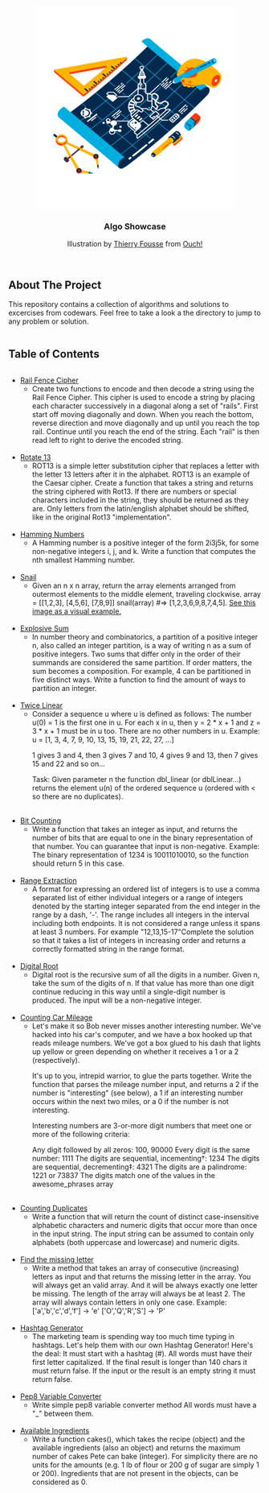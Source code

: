 <!-- PROJECT LOGO -->
<br />
<p align="center">
  <a href="https://github.com/github_username/repo_name">
    <img src="images/logo.png" alt="Logo" width="400" height="400">
  </a>

  <h3 align="center">Algo Showcase</h3>

  <p align="center">
  Illustration by <a href="https://icons8.com/illustrations/author/5dbc313c01d03600167c33bc">Thierry Fousse</a> from <a href="https://icons8.com/illustrations">Ouch!</a>
  
<br />
</p>
<br />

<!-- ABOUT THE PROJECT -->

## About The Project

This repository contains a collection of algorithms and solutions to excercises from codewars. Feel free to take a look a the directory to jump to any problem or solution.

<!-- TABLE OF CONTENTS -->
  <summary><h2 style="display: inline-block">Table of Contents</h2></summary>
  <ul>
    <!---------------------------- -->
<li>
      <a href="https://github.com/DZuko/Algo-Showcase/blob/main/code/rail_fence_cipher.py">Rail Fence Cipher</a>
      <ul>
        <li>
Create two functions to encode and then decode a string using the Rail Fence Cipher. This cipher is used to encode a string by placing each character successively in a diagonal along a set of "rails". First start off moving diagonally and down. When you reach the bottom, reverse direction and move diagonally and up until you reach the top rail. Continue until you reach the end of the string. Each "rail" is then read left to right to derive the encoded string.
</li>
      </ul>
    </li>
        <br/>
<!------------------------------>
    <li>
      <a href="https://github.com/DZuko/Algo-Showcase/blob/main/code/rot13.py">Rotate 13</a>
      <ul>
        <li>ROT13 is a simple letter substitution cipher that replaces a letter with the letter 13 letters after it in the alphabet. ROT13 is an example of the Caesar cipher. Create a function that takes a string and returns the string ciphered with Rot13. If there are numbers or special characters included in the string, they should be returned as they are. Only letters from the latin/english alphabet should be shifted, like in the original Rot13 "implementation".</li>
      </ul>
    </li>
        <br/>
<!-- -------------------------- -->
<li>
      <a href="https://github.com/DZuko/Algo-Showcase/blob/main/code/hamming_numbers.py">Hamming Numbers</a>
      <ul>
        <li>
A Hamming number is a positive integer of the form 2i3j5k, for some non-negative integers i, j, and k. Write a function that computes the nth smallest Hamming number.
</li>
      </ul>
    </li>
        <br/>
<!-- -------------------------- -->
<li>
      <a href="https://github.com/DZuko/Algo-Showcase/blob/main/code/snail.py">Snail</a>
      <ul>
        <li>
Given an n x n array, return the array elements arranged from outermost elements to the middle element, traveling clockwise.  
array = [[1,2,3],
         [4,5,6],
         [7,8,9]]
snail(array) #=> [1,2,3,6,9,8,7,4,5]. <a href="https://miro.medium.com/max/702/1*f3yEq5LHQIq0Vk2K_9kuRw.png">See this image as a visual example.</a>   
</li>
      </ul>
    </li>
        <br/>
<!-- -------------------------- -->
<li>
      <a href="https://github.com/DZuko/Algo-Showcase/blob/main/code/explosive_sum.py">Explosive Sum</a>
      <ul>
        <li>
In number theory and combinatorics, a partition of a positive integer n, also called an integer partition, is a way of writing n as a sum of positive integers. 
Two sums that differ only in the order of their summands are considered the same partition. If order matters, the sum becomes a composition. 
For example, 4 can be partitioned in five distinct ways.  Write a function to find the amount of ways to partition an integer.
</li>
      </ul>
    </li>
    <br/>
<!-- -------------------------- -->
<li>
      <a href="https://github.com/DZuko/Algo-Showcase/blob/main/code/twice_linear.py">Twice Linear</a>
      <ul>
        <li>
Consider a sequence u where u is defined as follows:
The number u(0) = 1 is the first one in u.
For each x in u, then y = 2 * x + 1 and z = 3 * x + 1 must be in u too.
There are no other numbers in u.
Example:
u = [1, 3, 4, 7, 9, 10, 13, 15, 19, 21, 22, 27, ...]

1 gives 3 and 4, then 3 gives 7 and 10, 4 gives 9 and 13, then 7 gives 15 and 22 and so on...

Task:
Given parameter n the function dbl_linear (or dblLinear...) returns the element u(n) of the ordered sequence u (ordered with < so there are no duplicates).

</li>
      </ul>
    </li>
    <br/>
<!-- -------------------------- -->
<li>
      <a href="https://github.com/DZuko/Algo-Showcase/blob/main/code/bit_counting.py">Bit Counting</a>
      <ul>
        <li>
Write a function that takes an integer as input, and returns the number of bits that are equal to one in the binary representation of that number. You can guarantee that input is non-negative. Example: The binary representation of 1234 is 10011010010, so the function should return 5 in this case.
</li>
      </ul>
    </li>
        <br/>

<!-- -------------------------- -->
<li>
      <a href="https://github.com/DZuko/Algo-Showcase/blob/main/code/range_extraction.py">Range Extraction</a>
      <ul>
        <li>
A format for expressing an ordered list of integers is to use a comma separated list of either individual integers or a range of integers denoted by the starting integer separated from the end integer in the range by a dash, '-'. The range includes all integers in the interval including both endpoints. It is not considered a range unless it spans at least 3 numbers. For example "12,13,15-17"Complete the solution so that it takes a list of integers in increasing order and returns a correctly formatted string in the range format.
</li>
      </ul>
    </li>
        <br/>
<!-- -------------------------- -->
   <li>
      <a href="https://github.com/DZuko/Algo-Showcase/blob/main/code/digital_root.py">Digital Root</a>
      <ul>
        <li>Digital root is the recursive sum of all the digits in a number. Given n, take the sum of the digits of n. If that value has more than one digit continue reducing in this way until a single-digit number is produced. 
 The input will be a non-negative integer.</li>
      </ul>
    </li>
        <br/>
<!-- -------------------------- -->
<li>
      <a href="https://github.com/DZuko/Algo-Showcase/blob/main/code/counting_car_mileage.py">Counting Car Mileage</a>
      <ul>
        <li>
Let's make it so Bob never misses another interesting number. We've hacked into his car's computer, and we have a box hooked up that reads mileage numbers. We've got a box glued to his dash that lights up yellow or green depending on whether it receives a 1 or a 2 (respectively).

It's up to you, intrepid warrior, to glue the parts together. Write the function that parses the mileage number input, and returns a 2 if the number is "interesting" (see below), a 1 if an interesting number occurs within the next two miles, or a 0 if the number is not interesting.

Interesting numbers are 3-or-more digit numbers that meet one or more of the following criteria:

Any digit followed by all zeros: 100, 90000
Every digit is the same number: 1111
The digits are sequential, incementing†: 1234
The digits are sequential, decrementing‡: 4321
The digits are a palindrome: 1221 or 73837
The digits match one of the values in the awesome_phrases array

</li>
      </ul>
    </li>
        <br/>
<!-- -------------------------- -->
<li>
      <a href="https://github.com/DZuko/Algo-Showcase/blob/main/code/counting_duplicates.py">Counting Duplicates</a>
      <ul>
        <li>
Write a function that will return the count of distinct case-insensitive alphabetic characters and numeric digits that occur more than once in the input string. The input string can be assumed to contain only alphabets (both uppercase and lowercase) and numeric digits.
</li>
      </ul>
    </li>
        <br/>
<!-- -------------------------- -->
<li>
      <a href="https://github.com/DZuko/Algo-Showcase/blob/main/code/find_the_missing_letter.py">Find the missing letter </a>
      <ul>
        <li>
Write a method that takes an array of consecutive (increasing) letters as input and that returns the missing letter in the array. You will always get an valid array. And it will be always exactly one letter be missing. The length of the array will always be at least 2. The array will always contain letters in only one case. Example: ['a','b','c','d','f'] -> 'e' ['O','Q','R','S'] -> 'P'
</li>
      </ul>
    </li>
        <br/>
<!-- -------------------------- -->
<li>
      <a href="https://github.com/DZuko/Algo-Showcase/blob/main/code/hashtag_generator.py">Hashtag Generator</a>
      <ul>
        <li>
 The marketing team is spending way too much time typing in hashtags.
Let's help them with our own Hashtag Generator! Here's the deal: It must start with a hashtag (#). All words must have their first letter capitalized. If the final result is longer than 140 chars it must return false. If the input or the result is an empty string it must return false.
</li>
      </ul>
    </li>
        <br/>
<!-- -------------------------- -->
<li>
      <a href="https://github.com/DZuko/Algo-Showcase/blob/main/code/pep8_variable_converter.py">Pep8 Variable Converter</a>
      <ul>
        <li>
Write simple pep8 variable converter method  All words must have a "_" between them.
</li>
      </ul>
    </li>
    <br/>
<!-- -------------------------- -->
<li>
      <a href="https://github.com/DZuko/Algo-Showcase/blob/main/code/available_ingredients.py">Available Ingredients</a>
      <ul>
        <li>
Write a function cakes(), which takes the recipe (object) and the available ingredients (also an object) and returns the maximum number of cakes Pete can bake (integer). For simplicity there are no units for the amounts (e.g. 1 lb of flour or 200 g of sugar are simply 1 or 200). Ingredients that are not present in the objects, can be considered as 0.
</li>
      </ul>
    </li>
<!-- -------------------------- -->
